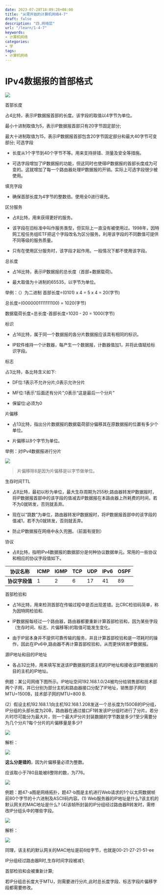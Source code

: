 ```yaml
---
date: 2023-07-28T18:09:28+08:00
title: "从零开始的计算机网络4-7"
draft: false
description: "四.网络层"
url: "/learn/1-4-7"
keywords:
- 计算机网络
categories:
- 学
tags:
- 计算机网络
---
```


# IPv4数据报的首部格式

![](https://img.0pt.im/computernet/4-7/4-7-1.png)

首部长度

占4比特，表示IP数据报首部的长度。该字段的取值以4字节为单位。

最小十进制取值为5，表示IP数据报首部只有20字节固定部分;

最大十进制取值为15，表示IP数据报首部包含20字节固定部分和最大40字节可变部分;
可选字段

- 长度从1个字节到40个字节不等。用来支持排错、测量及安全等措施。

- 可选字段增加了IP数据报的功能，但这同时也使得IP数据报的首部长度成为可变的。这就增加了每一个路由器处理IP数据报的开销。实际上可选字段很少被使用。

填充字段

- 确保首部长度为4字节的整数倍。使用全0进行填充。

区分服务

- 占8比特，用来获得更好的服务。

- 该字段在旧标准中叫作服务类型，但实际上一直没有被使用过。1998年，因特网工程任务组IETF把这个字段改名为区分服务。利用该字段的不同数值可提供不同等级的服务质量。

- 只有在使用区分服务时，该字段才起作用。一般情况下都不使用该字段。

总长度

- 占16比特，表示IP数据报的总长度（首部+数据载荷)。

- 最大取值为十进制的65535，以字节为单位。

举例：（）为二进制   首部长度=(0101) x 4 = 5 x 4 = 20(字节)

总长度=(0000001111111100) = 1020(字节)

数据载荷长度=总长度-首部长度=1020 - 20 = 1000(字节)

标识

- 占16比特，属于同一个数据报的各分片数据报应该具有相同的标识。

- IP软件维持一个计数器，每产生一个数据报，计数器值加1，并将此值赋给标识字段。

标志

占3比特，各比特含义如下:

- DF位:1表示不允许分片;0表示允许分片

- MF位:1表示“后面还有分片”;0表示“这是最后一个分片”

- 保留位:必须为0

片偏移

- 占13比特，指出分片数据报的数据载荷部分偏移其在原数据报的位置有多少个单位。

- 片偏移以8个字节为单位。

举例：对IPv4数据报进行分片

![](https://img.0pt.im/computernet/4-7/4-7-2.png)

> 片偏移除8是因为片偏移是以字节做单位。

生存时间TTL

- 占8比特，最初以秒为单位，最大生存周期为255秒;路由器转发IP数据报时，将IP数据报首部中的该字段的值减去IP数据报在本路由器上所耗费的时间，若不为0就转发，否则就丢弃。

- 现在以“跳数”为单位，路由器转发IP数据报时，将IP数据报首部中的该字段的值减1，若不为0就转发，否则就丢弃。

- 防止IP数据报在网络中永久兜圈。（前面有提到）

协议

- 占8比特，指明IPv4数据报的数据部分是何种协议数据单元。常用的一些协议和相应的协议字段值如下。

| 协议名称      | ICMP | IGMP | TCP | UDP | lPv6 | OSPF |
| --------- | ---- | ---- | --- | --- | ---- | ---- |
| **协议字段值** | 1    | 2    | 6   | 17  | 41   | 89   |

首部检验和

- 占16比特，用来检测首部在传输过程中是否出现差错。比CRC检验码简单，称为因特网检验和.

- IP数据报每经过一个路由器，路由器都要重新计算首部检验和，因为某些字段（生存时间、标志、片偏移等)的取值可能发生变化。

- 由于IP层本身并不提供可靠传输的服务，并且计算首部校验和是一项耗时的操作，因此在IPv6中,路由器不再计算首部校验和，从而更快转发IP数据报。

源lP地址和目的IP地址

- 各占32比特，用来填写发送该IP数据报的源主机的IP地址和接收该IP数据报的目的主机的IP地址。

例题：某公司网络下图所示。IP地址空间192.168.1.0/24被均分给销售部和技术部两个子网，并已分别为部分主机和路由器接口分配了IP地址，销售部子网的MTU=1500B，技术部子网的MTU=800 B.

(2）假设主机192.168.1.1向主机192.168.1.208发送一个总长度为150OB的IP分组，IP分组的头部长度为20B，路由器在通过接口F1转发该IP分组时进行了分片。若分片时尽可能分为最大片，则一个最大IP分片封装数据的字节数是多少?至少需要分为几个分片?每个分片的片偏移量是多少?

![](https://img.0pt.im/computernet/4-7/4-7-3.png)

解析：

![](https://img.0pt.im/computernet/4-7/4-7-4.png)

**这么分是错的**，因为片偏移量必须为整数。

应该取小于780且能被8整除的数，为776。

![](https://img.0pt.im/computernet/4-7/4-7-5.png)

例题：题47-a图是网络拓扑，题47-b图是主机进行Web请求的1个以太网数据帧前80个字节的十六进制及ASCII码内容。(1) Web服务器的IP地址是什么?该主机的默认网关的MAC地址是什么?
(4)该帧所封装的IP分组经过路由器R转发时，需修改IP分组头中的哪些字段。

![](https://img.0pt.im/computernet/4-7/4-7-6.png)

解析：

![](https://img.0pt.im/computernet/4-7/4-7-7.png)

同理，该主机的默认网关的MAC地址是前6给字节，也就是00-21-27-21-51-ee

IP分组经过路由器R时,生存时间字段被减1;

首部检验和会被重新计算;

若IP分组总长度大于MTU，则需要进行分片,此时总长度字段、标志字段片偏移字段都需要修改。
